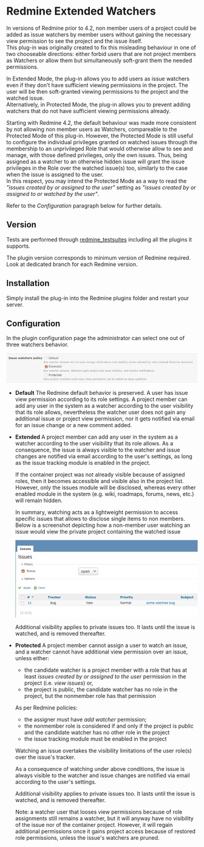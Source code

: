 # Redmine Extended Watchers

In versions of Redmine prior to 4.2, non member users of a project could be added as issue watchers by member users without gaining the necessary view permission to see the project and the issue itself.  
This plug-in was originally created to fix this misleading behaviour in one of two chooseable directions: either forbid users that are not project members as Watchers or allow them but simultaneously soft-grant them the needed permissions.

In Extended Mode, the plug-in allows you to add users as issue watchers even if they don't have sufficient viewing permissions in the project. The user will be then soft-granted viewing permissions to the project and the watched issue.  
Alternatively, in Protected Mode, the plug-in allows you to prevent adding watchers that do not have sufficient viewing permissions already.

Starting with Redmine 4.2, the default behaviour was made more consistent by not allowing non member users as Watchers, compareable to the Protected Mode of this plug-in. However, the Protected Mode is still useful to configure the individual privileges granted on watched issues through the membership to an unprivileged Role that would otherwise allow to see and manage, with those defined privileges, only the own issues. Thus, being assigned as a watcher to an otherwise hidden issue will grant the issue privileges in the Role over the watched issue(s) too, similarly to the case when the issue is assigned to the user.  
In this respect, you may intend the Protected Mode as a way to read the *"issues created by or assigned to the user"* setting as *"issues created by or assigned to or watched by the user"*.

Refer to the *Configuration* paragraph below for further details.

## Version

Tests are performed through [redmine_testsuites](https://github.com/maxrossello/redmine_testsuites) including all the plugins it supports.

The plugin version corresponds to minimum version of Redmine required. Look at dedicated branch for each Redmine version.

## Installation

Simply install the plug-in into the Redmine plugins folder and restart your server.

## Configuration

In the plugin configuration page the administrator can select one out of three watchers behavior.

![plugin configuration](screenshots/plugin_config.png) 

* **Default**
  The Redmine default behavior is preserved. A user has issue view permission according to its role settings. A project member can add any user in the system as a watcher according to the user visibility that its role allows, nevertheless the watcher user does not gain any additional issue or project view permission, nor it gets notified via email for an issue change or a new comment added.
  
* **Extended**
  A project member can add any user in the system as a watcher according to the user visibility that its role allows. As a consequence, the issue is always visible to the watcher and issue changes are notified via email according to the user's settings, as long as the issue tracking module is enabled in the project. 
  
  If the container project was not already visible because of assigned roles, then it becomes accessible and visible also in the project list. However, only the issues module will be disclosed, whereas every other enabled module in the system (e.g. wiki, roadmaps, forums, news, etc.) will remain hidden.
  
  In summary, watching acts as a lightweight permission to access specific issues that allows to disclose single items to non members. Below is a screenshot depicting how a non-member user watching an issue would view the private project containing the watched issue
  
  ![watcher project view](screenshots/watcher_view.png)
  
  
  Additional visibility applies to private issues too. It lasts until the issue is watched, and is removed thereafter.
  
* **Protected**
  A project member cannot assign a user to watch an issue, and a watcher cannot have additional view permission over an issue, unless either: 

  * the candidate watcher is a project member with a role that has at least *issues created by or assigned to the user* permission in the project (i.e. *view issues*) or,
  * the project is public, the candidate watcher has no role in the project, but the nonmember role has that permission

  As per Redmine policies:

  * the assigner must have *add watcher* permission; 
  * the nonmember role is considered if and only if the project is public and the candidate watcher has no other role in the project
  * the issue tracking module must be enabled in the project
  
  Watching an issue overtakes the visibility limitations of the user role(s) over the issue's tracker.
  
  As a consequence of watching under above conditions, the issue is always visible to the watcher and issue changes are notified via email according to the user's settings.
  
  Additional visibility applies to private issues too. It lasts until the issue is watched, and is removed thereafter.
  
  Note: a watcher user that looses view permissions because of role assignments still remains a watcher, but it will anyway have no visibility of the issue nor of the container project. However, it will regain additional permissions once it gains project access because of restored role permissions, unless the issue's watchers are pruned.

